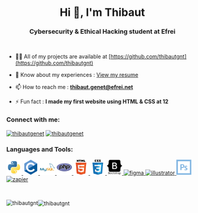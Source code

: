 <h1 align="center">Hi 👋, I'm Thibaut</h1>
<h3 align="center">Cybersecurity & Ethical Hacking student at Efrei</h3>
<br>


- 👨‍💻 All of my projects are available at [https://github.com/thibautgnt](https://github.com/thibautgnt)

- 📄 Know about my experiences : [View my resume](https://drive.google.com/file/d/1YoIPriYApwCa2pO0ka07YBFrQFVmxI2k/view)

- 📫 How to reach me : **thibaut.genet@efrei.net**

- ⚡ Fun fact : **I made my first website using HTML & CSS at 12**

<h3 align="left">Connect with me:</h3>
<p align="left">
<a href="https://linkedin.com/in/thibautgenet" target="blank"><img align="center" src="https://raw.githubusercontent.com/rahuldkjain/github-profile-readme-generator/master/src/images/icons/Social/linked-in-alt.svg" alt="thibautgenet" height="30" width="40" /></a>
<a href="https://www.behance.net/thibautgenet" target="blank"><img align="center" src="https://raw.githubusercontent.com/rahuldkjain/github-profile-readme-generator/master/src/images/icons/Social/behance.svg" alt="thibautgenet" height="30" width="40" /></a>
</p>

<h3 align="left">Languages and Tools:</h3>
<p align="left">
<a href="https://www.python.org" target="_blank" rel="noreferrer"> <img src="https://raw.githubusercontent.com/devicons/devicon/master/icons/python/python-original.svg" alt="python" width="40" height="40"/> </a>
<a href="https://www.cprogramming.com/" target="_blank" rel="noreferrer"> <img src="https://raw.githubusercontent.com/devicons/devicon/master/icons/c/c-original.svg" alt="c" width="40" height="40"/> </a>
  <a href="https://www.mysql.com/" target="_blank" rel="noreferrer"> <img src="https://raw.githubusercontent.com/devicons/devicon/master/icons/mysql/mysql-original-wordmark.svg" alt="mysql" width="40" height="40"/> </a>
  <a href="https://www.php.net" target="_blank" rel="noreferrer"> <img src="https://raw.githubusercontent.com/devicons/devicon/master/icons/php/php-original.svg" alt="php" width="40" height="40"/> </a>
<a href="https://www.w3.org/html/" target="_blank" rel="noreferrer"> <img src="https://raw.githubusercontent.com/devicons/devicon/master/icons/html5/html5-original-wordmark.svg" alt="html5" width="40" height="40"/> </a>
<a href="https://www.w3schools.com/css/" target="_blank" rel="noreferrer"> <img src="https://raw.githubusercontent.com/devicons/devicon/master/icons/css3/css3-original-wordmark.svg" alt="css3" width="40" height="40"/> </a>
  <a href="https://getbootstrap.com" target="_blank" rel="noreferrer"> <img src="https://raw.githubusercontent.com/devicons/devicon/master/icons/bootstrap/bootstrap-plain-wordmark.svg" alt="bootstrap" width="40" height="40"/> </a>
<a href="https://www.figma.com/" target="_blank" rel="noreferrer"> <img src="https://www.vectorlogo.zone/logos/figma/figma-icon.svg" alt="figma" width="40" height="40"/> </a>
<a href="https://www.adobe.com/in/products/illustrator.html" target="_blank" rel="noreferrer"> <img src="https://www.vectorlogo.zone/logos/adobe_illustrator/adobe_illustrator-icon.svg" alt="illustrator" width="40" height="40"/> </a>
<a href="https://www.photoshop.com/en" target="_blank" rel="noreferrer"> <img src="https://raw.githubusercontent.com/devicons/devicon/master/icons/photoshop/photoshop-line.svg" alt="photoshop" width="40" height="40"/> </a>
<a href="https://zapier.com" target="_blank" rel="noreferrer"> <img src="https://www.vectorlogo.zone/logos/zapier/zapier-icon.svg" alt="zapier" width="40" height="40"/> </a>
</p>

<br>

<p><img align="left" src="https://github-readme-stats.vercel.app/api/top-langs?username=thibautgnt&show_icons=true&locale=en&layout=compact&theme=transparent" alt="thibautgnt" />
<img align="center" src="https://github-readme-stats.vercel.app/api?username=thibautgnt&show_icons=true&locale=en&theme=transparent" alt="thibautgnt" /></p>

